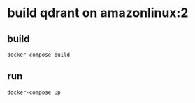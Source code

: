 # build qdrant on amazonlinux:2

## build

```shell
docker-compose build
```

## run

```shell
docker-compose up
```
